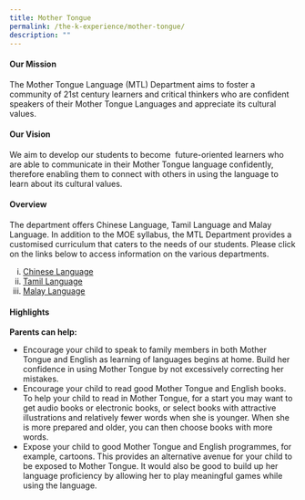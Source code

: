 ```yaml
---
title: Mother Tongue
permalink: /the-k-experience/mother-tongue/
description: ""
---
```

<h4><strong>Our Mission</strong></h4>
<p>The Mother Tongue Language (MTL) Department aims to foster a community of 21st century learners and critical thinkers who are confident speakers of their Mother Tongue Languages and appreciate its cultural values.</p>
<h4><strong>Our Vision</strong></h4>
<p>We aim to develop our students to become  future-oriented learners who are able to communicate in their Mother Tongue language confidently, therefore enabling them to connect with others in using the language to learn about its cultural values.</p>
<h4><strong>Overview</strong></h4>
<p>The department offers Chinese Language, Tamil Language and Malay Language. In addition to the MOE syllabus, the MTL Department provides a customised curriculum that caters to the needs of our students.&nbsp;Please click on the links below to access information on the various departments.</p>
<ol style="list-style-type: lower-roman;">
<li><a href="/the-k-experience/mother-tongue/chinese-language" target="">Chinese Language</a></li>
<li><a href="/the-k-experience/mother-tongue/tamil-language" target="">Tamil Language</a></li>
<li><a href="/the-k-experience/mother-tongue/malay-language" target="">Malay Language</a></li>
</ol>
<h4><strong>Highlights</strong></h4>
<p><strong>Parents can help:</strong></p>
<ul>
<li>Encourage your child to speak to family members in both Mother Tongue and English as learning of languages begins at home. Build her confidence in using Mother Tongue by not excessively correcting her mistakes.</li>
<li>Encourage your child to read good Mother Tongue and English books. To help your child to read in Mother Tongue, for a start you may want to get audio books or electronic books, or select books with attractive illustrations and relatively fewer words when she is younger. When she is more prepared and older, you can then choose books with more words.&nbsp;</li>
<li>Expose your child to good Mother Tongue and English programmes, for example, cartoons. This provides an alternative avenue for your child to be exposed to Mother Tongue. It would also be good to build up her language proficiency by allowing her to play meaningful games while using the language.</li>
</ul>
